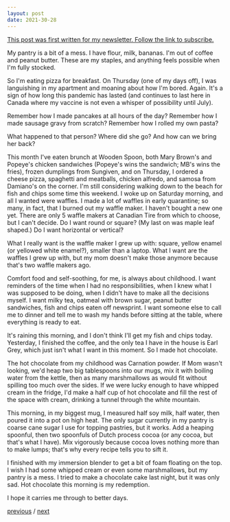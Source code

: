 ```yaml
---
layout: post
date: 2021-30-28
---
```


[This post was first written for my newsletter. Follow the link to subscribe.](https://tinyletter.com/jessdriscoll)

My pantry is a bit of a mess. I have flour, milk, bananas. I'm out of coffee and peanut butter. These are my staples, and anything feels possible when I'm fully stocked. 

So I'm eating pizza for breakfast. On Thursday (one of my days off), I was languishing in my apartment and moaning about how I'm bored. Again. It's a sign of how long this pandemic has lasted (and continues to last here in Canada where my vaccine is not even a whisper of possibility until July). 

Remember how I made pancakes at all hours of the day? Remember how I made sausage gravy from scratch? Remember how I rolled my own pasta?

What happened to that person? Where did she go? And how can we bring her back?

This month I've eaten brunch at Wooden Spoon, both Mary Brown's and Popeye's chicken sandwiches (Popeye's wins the sandwich; MB's wins the fries), frozen dumplings from Sungiven, and on Thursday, I ordered a cheese pizza, spaghetti and meatballs, chicken alfredo, and samosa from Damiano's on the corner. I'm still considering walking down to the beach for fish and chips some time this weekend.
I woke up on Saturday morning, and all I wanted were waffles. I made a lot of waffles in early quarantine; so many, in fact, that I burned out my waffle maker. I haven't bought a new one yet. There are only 5 waffle makers at Canadian Tire from which to choose, but I can't decide. Do I want round or square? (My last on was maple leaf shaped.) Do I want horizontal or vertical? 

What I really want is the waffle maker I grew up with: square, yellow enamel (or yellowed white enamel?), smaller than a laptop. What I want are the waffles I grew up with, but my mom doesn't make those anymore because that's two waffle makers ago.

Comfort food and self-soothing, for me, is always about childhood. I want reminders of the time when I had no responsibilities, when I knew what I was supposed to be doing, when I didn't have to make all the decisions myself. I want milky tea, oatmeal with brown sugar, peanut butter sandwiches, fish and chips eaten off newsprint. I want someone else to call me to dinner and tell me to wash my hands before sitting at the table, where everything is ready to eat. 

It's raining this morning, and I don't think I'll get my fish and chips today. Yesterday, I finished the coffee, and the only tea I have in the house is Earl Grey, which just isn't what I want in this moment. So I made hot chocolate.

The hot chocolate from my childhood was Carnation powder. If Mom wasn't looking, we'd heap two big tablespoons into our mugs, mix it with boiling water from the kettle, then as many marshmallows as would fit without spilling too much over the sides. If we were lucky enough to have whipped cream in the fridge, I'd make a half cup of hot chocolate and fill the rest of the space with cream, drinking a tunnel through the white mountain.

This morning, in my biggest mug, I measured half soy milk, half water, then poured it into a pot on high heat. The only sugar currently in my pantry is coarse cane sugar I use for topping pastries, but it works. Add a heaping spoonful, then two spoonfuls of Dutch process cocoa (or any cocoa, but that's what I have). Mix vigorously because cocoa loves nothing more than to make lumps; that's why every recipe tells you to sift it.

I finished with my immersion blender to get a bit of foam floating on the top. I wish I had some whipped cream or even some marshmallows, but my pantry is a mess. I tried to make a chocolate cake last night, but it was only sad. Hot chocolate this morning is my redemption. 

I hope it carries me through to better days.

<a href="{{page.previous.url}}">previous</a> / <a href="{{page.next.url}}">next</a>
